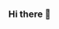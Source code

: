 ### Hi there 👋

<!--
**markostrah/markostrah** is a ✨ _special_ ✨ repository because its `README.md` (this file) appears on your GitHub profile.


- 🔭 I’m currently working on ... Village Renegade 2D DirectX Game , With Editor of Missions.
- 💬 Ask me about ... ???
- 📫 How to reach me: ... marko.strah77@gmail.com

- ⚡ Fun fact: ... Assembler >>>> MASM is very Fun to programming!!!
-->
